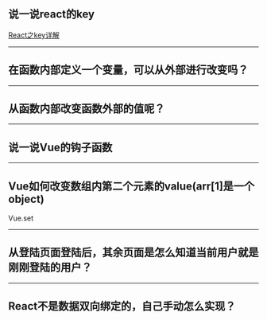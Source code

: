 ## 说一说react的key
[React之key详解](https://github.com/MrZhangFengfeng/ReactRelations/blob/master/React%E4%B9%8Bkey%E8%AF%A6%E8%A7%A3.md)

- - -
## 在函数内部定义一个变量，可以从外部进行改变吗？

- - -
## 从函数内部改变函数外部的值呢？

- - -
## 说一说Vue的钩子函数

- - -
## Vue如何改变数组内第二个元素的value(arr[1]是一个object)

Vue.set
- - -
## 从登陆页面登陆后，其余页面是怎么知道当前用户就是刚刚登陆的用户？

- - -
## React不是数据双向绑定的，自己手动怎么实现？


